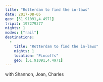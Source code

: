 ```yaml
---
title: "Rotterdam to find the in-laws"
date: 2017-08-05
geo: [51.91091,4.4971]
tripit: 197279377
nights: 1
modes: ["rail"]
destinations:
  -
    title: "Rotterdam to find the in-laws"
    nights: 1
    location: "Pincoffs"
    geo: [51.91091,4.4971]
---
```


with Shannon, Joan, Charles
